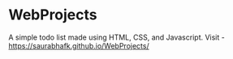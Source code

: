 # WebProjects
A simple todo list made using HTML, CSS, and Javascript.
Visit - https://saurabhafk.github.io/WebProjects/
